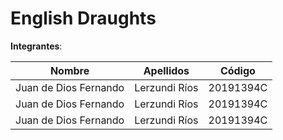 # English Draughts
 **Integrantes**:
 
| Nombre                | Apellidos     | Código    |
| --------------------- | ------------- | --------- |
| Juan de Dios Fernando | Lerzundi Ríos | 20191394C |
| Juan de Dios Fernando | Lerzundi Ríos | 20191394C |
| Juan de Dios Fernando | Lerzundi Ríos | 20191394C |
 
